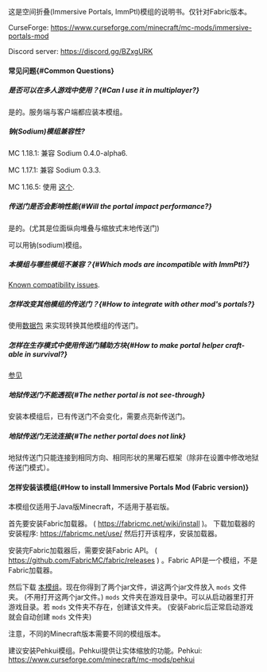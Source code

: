 
这是空间折叠(Immersive Portals, ImmPtl)模组的说明书。仅针对Fabric版本。

CurseForge: https://www.curseforge.com/minecraft/mc-mods/immersive-portals-mod

Discord server: https://discord.gg/BZxgURK

#### 常见问题{#Common Questions}

##### 是否可以在多人游戏中使用？{#Can I use it in multiplayer?}

是的。服务端与客户端都应装本模组。

##### 钠(Sodium)模组兼容性?

MC 1.18.1: 兼容 Sodium 0.4.0-alpha6.

MC 1.17.1: 兼容 Sodium 0.3.3.

MC 1.16.5: 使用 [这个](https://github.com/qouteall/sodium-fabric/releases).

##### 传送门是否会影响性能{#Will the portal impact performance?}

是的。(尤其是位面纵向堆叠与缩放式末地传送门)

可以用钠(sodium)模组。

##### 本模组与哪些模组不兼容？{#Which mods are incompatible with ImmPtl?}

[Known compatibility issues](https://github.com/qouteall/ImmersivePortalsMod/issues?q=is%3Aissue+is%3Aopen+label%3A%22Mod+Compatibility%22).

##### 怎样改变其他模组的传送门？{#How to integrate with other mod's portals?}

使用[数据包](https://github.com/qouteall/ImmersivePortalsMod/wiki/Datapack-Based-Custom-Portal-Generation#convert_vanilla_nether_portaljson-convent-vanilla-nether-portals-into-see-through-portals-if-the-shapes-are-compatible) 来实现转换其他模组的传送门。

##### 怎样在生存模式中使用传送门辅助方块{#How to make portal helper craft-able in survival?}

[参见](https://github.com/qouteall/ImmersivePortalsMod/wiki/Portal-Customization#how-to-use-similar-functionality-in-survival-mode)

##### 地狱传送门不能透视{#The nether portal is not see-through}

安装本模组后，已有传送门不会变化，需要点亮新传送门。

##### 地狱传送门无法连接{#The nether portal does not link}

地狱传送门只能连接到相同方向、相同形状的黑曜石框架（除非在设置中修改地狱传送门模式）。



#### 怎样安装该模组{#How to install Immersive Portals Mod (Fabric version)}

本模组仅适用于Java版Minecraft，不适用于基岩版。

首先要安装Fabric加载器。 ( https://fabricmc.net/wiki/install )。 下载加载器的安装程序: https://fabricmc.net/use/  然后打开该程序，安装加载器。

安装完Fabric加载器后，需要安装Fabric API。 ( https://github.com/FabricMC/fabric/releases ) 。Fabric API是一个模组，不是Fabric加载器。

然后下载 [本模组](https://qouteall.fun/immptl)。现在你得到了两个jar文件，讲这两个jar文件放入 `mods` 文件夹。 (不用打开这两个jar文件。) `mods` 文件夹在游戏目录中。可以从启动器里打开游戏目录。若 `mods` 文件夹不存在，创建该文件夹。 (安装Fabric后正常启动游戏就会自动创建  `mods` 文件夹)

注意，不同的Minecraft版本需要不同的模组版本。

建议安装Pehkui模组。Pehkui提供让实体缩放的功能。Pehkui: https://www.curseforge.com/minecraft/mc-mods/pehkui